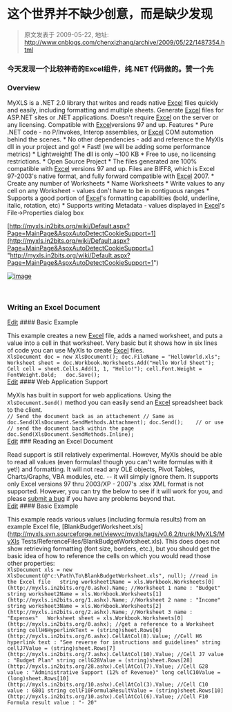 # 这个世界并不缺少创意，而是缺少发现 
> 原文发表于 2009-05-22, 地址: http://www.cnblogs.com/chenxizhang/archive/2009/05/22/1487354.html 


### 今天发现一个比较神奇的Excel组件，纯.NET 代码做的。赞一个先

 ### Overview

MyXLS is a .NET 2.0 library that writes and reads native [Excel](http://www.microsoft.com/excel) files quickly and easily, including formatting and multiple sheets. Generate [Excel](http://www.microsoft.com/excel) files for ASP.NET sites or .NET applications. Doesn't require [Excel](http://www.microsoft.com/excel) on the server or any licensing. Compatible with [Excel](http://www.microsoft.com/excel)versions 97 and up. Features * Pure .NET code - no P/Invokes, Interop assemblies, or [Excel](http://www.microsoft.com/excel) COM automation behind the scenes. * No other dependencies - add and reference the MyXls dll in your project and go! * Fast! (we will be adding some performance metrics) * Lightweight! The dll is only ~100 KB * Free to use, no licensing restrictions. * Open Source Project * The files generated are 100% compatible with [Excel](http://www.microsoft.com/excel) versions 97 and up. Files are BIFF8, which is Excel 97-2003's native format, and fully forward compatible with [Excel](http://www.microsoft.com/excel) 2007. * Create any number of Worksheets * Name Worksheets * Write values to any cell on any Worksheet - values don't have to be in contiguous ranges * Supports a good portion of [Excel](http://www.microsoft.com/excel)'s formatting capabilities (bold, underline, italic, rotation, etc) * Supports writing Metadata - values displayed in [Excel](http://www.microsoft.com/excel)'s File->Properties dialog box

 [http://myxls.in2bits.org/wiki/Default.aspx?Page=MainPage&AspxAutoDetectCookieSupport=1](http://myxls.in2bits.org/wiki/Default.aspx?Page=MainPage&AspxAutoDetectCookieSupport=1 "http://myxls.in2bits.org/wiki/Default.aspx?Page=MainPage&AspxAutoDetectCookieSupport=1")

 [![image](http://images.cnblogs.com/cnblogs_com/chenxizhang/WindowsLiveWriter/1a8d94d5d393_138C3/image_thumb.png "image")](http://images.cnblogs.com/cnblogs_com/chenxizhang/WindowsLiveWriter/1a8d94d5d393_138C3/image_2.png) 

  

 ### Writing an Excel Document

[Edit](http://myxls.in2bits.org/Edit.aspx?Page=QuickStart&Section=0) #### Basic Example

This example creates a new [Excel](http://www.microsoft.com/excel) file, adds a named worksheet, and puts a value into a cell in that worksheet. Very basic but it shows how in six lines of code you can use MyXls to create [Excel](http://www.microsoft.com/excel) files.  
`XlsDocument doc = new XlsDocument(); doc.FileName = "HelloWorld.xls"; Worksheet sheet = doc.Workbook.Worksheets.Add("Hello World Sheet"); Cell cell = sheet.Cells.Add(1, 1, "Hello!"); cell.Font.Weight = FontWeight.Bold;  
doc.Save();`   
[Edit](http://myxls.in2bits.org/Edit.aspx?Page=QuickStart&Section=1) #### Web Application Support

MyXls has built in support for web applications. Using the `XlsDocument.Send()` method you can easily send an [Excel](http://www.microsoft.com/excel) spreadsheet back to the client.  
`// Send the document back as an attachement // Same as doc.Send(XlsDocument.SendMethods.Attachment); doc.Send();   
// or use // send the document back within the page doc.Send(XlsDocument.SendMethods.Inline);`   
[Edit](http://myxls.in2bits.org/Edit.aspx?Page=QuickStart&Section=5) ### Reading an Excel Document

Read support is still relatively experimental. However, MyXls should be able to read all values (even formulas! though you can't write formulas with it yet!) and formatting. It will not read any OLE objects, Pivot Tables, Charts/Graphs, VBA modules, etc. -- it will simply ignore them. It supports only Excel versions 97 thru 2003/XP - 2007's .xlsx XML format is not supported. However, you can try the below to see if it will work for you, and please [submit a bug](http://sourceforge.net/tracker/?func=add&group_id=205384&atid=993422) if you have any problems beyond that.  
[Edit](http://myxls.in2bits.org/Edit.aspx?Page=QuickStart&Section=2) #### Basic Example

This example reads various values (including formula results) from an example Excel file, [BlankBudgetWorksheet.xls](http://myxls.svn.sourceforge.net/viewvc/myxls/tags/v0.6.2/trunk/MyXLS/MyXls Tests/ReferenceFiles/BlankBudgetWorksheet.xls). This does does not show retrieving formatting (font size, borders, etc.), but you should get the basic idea of how to reference the cells on which you would read those other properties:  
`XlsDocument xls = new XlsDocument(@"c:\Path\To\BlankBudgetWorksheet.xls", null); //read in the Excel file  
string worksheet1Name = xls.Workbook.Worksheets[0](http://myxls.in2bits.org/0.ashx).Name; //Worksheet 1 name : "Budget" string worksheet2Name = xls.Workbook.Worksheets[1](http://myxls.in2bits.org/1.ashx).Name; //Worksheet 2 name : "Income" string worksheet3Name = xls.Workbook.Worksheets[2](http://myxls.in2bits.org/2.ashx).Name; //Worksheet 3 name : "Expenses"  
Worksheet sheet = xls.Workbook.Worksheets[0](http://myxls.in2bits.org/0.ashx); //get a reference to a Worksheet  
string cellH6HyperlinkText = (string)sheet.Rows[6](http://myxls.in2bits.org/6.ashx).CellAtCol(8).Value; //Cell H6 hyperlink text : "See reverse for instructions and guidelines" string cellJ7Value = (string)sheet.Rows[7](http://myxls.in2bits.org/7.ashx).CellAtCol(10).Value; //Cell J7 value : "Budget Plan" string cellG28Value = (string)sheet.Rows[28](http://myxls.in2bits.org/28.ashx).CellAtCol(7).Value; //Cell G28 value : "Administrative Support (12% of Revenue)" long cellC10Value = (long)sheet.Rows[10](http://myxls.in2bits.org/10.ashx).CellAtCol(3).Value; //Cell C10 value : 6801 string cellF10FormulaResultValue = (string)sheet.Rows[10](http://myxls.in2bits.org/10.ashx).CellAtCol(6).Value; //Cell F10 Formula result value : "- 20"` 